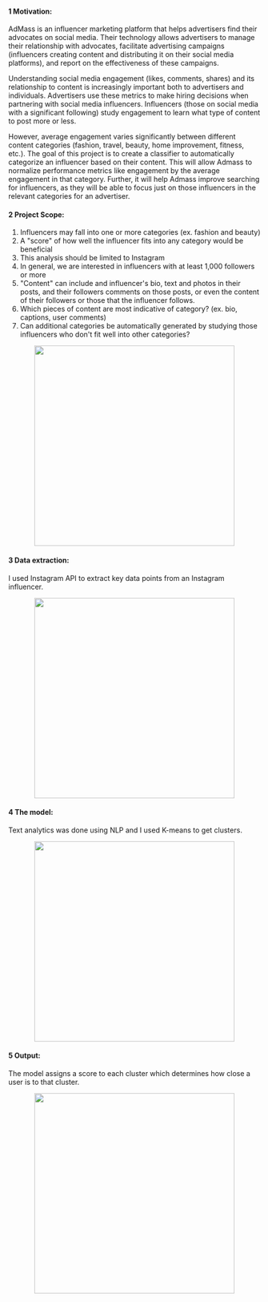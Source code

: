 #### 1 Motivation:
AdMass is an influencer marketing platform that helps advertisers find their advocates on social media. Their technology allows advertisers to manage their relationship with advocates, facilitate advertising campaigns (influencers creating content and distributing it on their social media platforms), and report on the effectiveness of these campaigns.

Understanding social media engagement (likes, comments, shares) and its relationship to content is increasingly important both to advertisers and individuals. Advertisers use these metrics to make hiring decisions when partnering with social media influencers. Influencers (those on social media with a significant following) study engagement to learn what type of content to post more or less.


However, average engagement varies significantly between different content categories (fashion, travel, beauty, home improvement, fitness, etc.). The goal of this project is to create a classifier to automatically categorize an influencer based on their content. This will allow Admass to normalize performance metrics like engagement by the average engagement in that category. Further, it will help Admass improve searching for influencers, as they will be able to focus just on those influencers in the relevant categories for an advertiser.


#### 2 Project Scope:
1. Influencers may fall into one or more categories (ex. fashion and beauty)
2. A "score" of how well the influencer fits into any category would be beneficial
3. This analysis should be limited to Instagram
4. In general, we are interested in influencers with at least 1,000 followers or more
5. "Content" can include and influencer's bio, text and photos in their posts, and their followers
   comments on those posts, or even the content of their followers or those that the influencer follows.
6. Which pieces of content are most indicative of category? (ex. bio, captions, user comments)
7. Can additional categories be automatically generated by studying those influencers who don't fit
   well into other categories?


<p align="center">
  <img src="https://cloud.githubusercontent.com/assets/10040565/20235957/f462abf4-a868-11e6-9a19-f7a09547e1ff.png" width="400"/>
</p>


#### 3 Data extraction:
I used Instagram API to extract key data points from an Instagram influencer.

<p align="center">
  <img src="https://cloud.githubusercontent.com/assets/10040565/20235954/f459c8b8-a868-11e6-9485-26c3794e89ee.png" width="400"/>
</p>


#### 4 The model:
Text analytics was done using NLP and I used K-means to get clusters.

<p align="center">
  <img src="https://cloud.githubusercontent.com/assets/10040565/20235953/f44d5114-a868-11e6-87e3-1297a541cb80.png" width="400"/>
</p>


#### 5 Output:
The model assigns a score to each cluster which determines how close a user is to that cluster.

<p align="center">
  <img src="https://cloud.githubusercontent.com/assets/10040565/20235956/f460f624-a868-11e6-8862-76f5fa3d6367.png" width="400"/>
</p>

